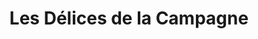 ---
title: "Les Délices de la Campagne"
url: /le-vivier-sur-mer/les-delices-de-la-campagne/
shop: Supermarkt
---